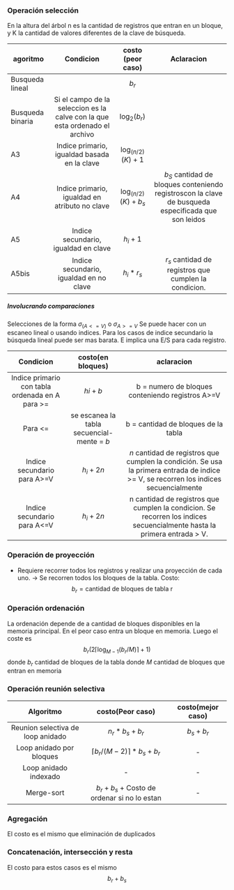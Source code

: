 ### Operación selección
En la altura del árbol n es la cantidad de registros que entran en un bloque, y K la cantidad de valores diferentes de la clave de búsqueda. 

agoritmo | Condicion | costo (peor caso) | Aclaracion
-- | :--: | :--: | :--:
Busqueda lineal |  | $b_r$
Busqueda binaria | Si el campo de la seleccion es la calve con la que esta ordenado el archivo | $\log_2 (b_r)$
A3 | Indice primario, igualdad basada en la clave | $\log_(n/2) (K) + 1$ 
A4 | Indice primario, igualdad en atributo no clave  | $\log_(n/2) (K) + b_s$|$b_S$ cantidad de bloques conteniendo registroscon la clave de busqueda especificada que son leidos
A5 | Indice secundario, igualdad en clave| $h_i + 1$ | 
A5bis| Indice secundario, igualdad en no clave | $h_i * r_s$ |$r_s$ cantidad de registros que cumplen la condicion.

##### Involucrando comparaciones
Selecciones de la forma $\sigma_{(A<=V)}$ o $\sigma_{A>=V}$
Se puede hacer con un escaneo lineal 
o usando indices. 
Para los casos de indice secundario la búsqueda lineal puede ser mas barata. E implica una E/S para cada registro.

Condicion | costo(en bloques) | aclaracion  
:--: |:--:|:--:
Indice primario con tabla ordenada en A para >=| $hi +b$ | b = numero de bloques conteniendo registros A>=V
Para <= | se escanea la tabla secuencial-mente = $b$| b = cantidad de bloques de la tabla 
Indice secundario para A>=V| $h_i + 2n$ | $n$ cantidad de registros que cumplen la condición. Se usa la primera entrada de indice >= V, se recorren los indices secuencialmente
Indice secundario para A<=V | $h_i +2n$ | n cantidad de registros que cumplen la condicion. Se recorren los indices secuencialmente hasta la primera entrada > V.


### Operación de proyección
- Requiere recorrer todos los registros y realizar una proyección de cada uno. -> Se recorren todos los bloques de la tabla. Costo:
$$ b_r = \text{cantidad de bloques de tabla r}$$

### Operación ordenación
La ordenación depende de a cantidad de bloques disponibles en la memoria principal. En el peor caso entra un bloque en memoria.  Luego el coste es
$$b_r (2\lceil{\log_{M-1}(b_r/M)\rceil +1})$$
$\text{donde } b_r \text{ cantidad de bloques de la tabla}$
$\text{donde } M \text{ cantidad de bloques que entran en memoria}$

### Operación reunión selectiva
Algoritmo | costo(Peor caso) | costo(mejor caso)
:--: | :--: | :--:
Reunion selectiva de loop anidado | $n_r * b_s + b_r$ | $b_s + b_r$
Loop anidado por bloques | $\lceil{b_r / (M-2)}\rceil*b_s +b_r$| - 
Loop anidado indexado |-|-
Merge-sort | $b_r+b_s$ + Costo de ordenar si no lo estan | -

### Agregación
El costo es el mismo que eliminación de duplicados
### Concatenación, intersección y resta

El costo para estos casos es el mismo 
$$ b_r+b_s$$
